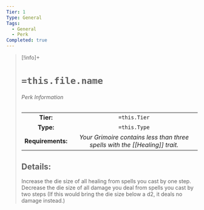 ```yaml
---
Tier: 1
Type: General
Tags:
  - General
  - Perk
Completed: true
---
```

> [!info]+ 
> #  `=this.file.name`
> ###### Perk Information
> | | |
> |:---:|:---:|
> |**Tier:** | `=this.Tier`  |
> | **Type:** | `=this.Type`  |
> | **Requirements:** | *Your Grimoire contains less than three spells with the [[Healing]] trait.* |
> ## Details:
> Increase the die size of all healing from spells you cast by one step. Decrease the die size of all damage you deal from spells you cast by two steps (If this would bring the die size below a d2, it deals no damage instead.)